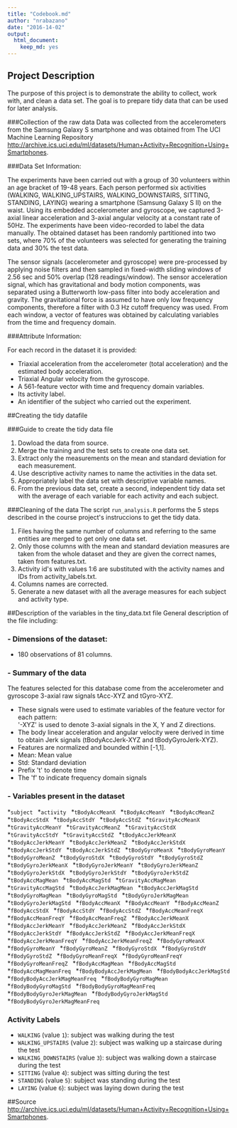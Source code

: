 ```yaml
---
title: "Codebook.md"
author: "nrabazano"
date: "2016-14-02"
output:
  html_document:
    keep_md: yes
---
```


## Project Description
The purpose of this project is to demonstrate the ability to collect, work with, and clean a data set. The goal is to prepare tidy data that can be used for later analysis.


###Collection of the raw data
Data was collected from the accelerometers from the Samsung Galaxy S smartphone and was obtained from The UCI Machine Learning Repository 
http://archive.ics.uci.edu/ml/datasets/Human+Activity+Recognition+Using+Smartphones.

###Data Set Information:

The experiments have been carried out with a group of 30 volunteers within an age bracket of 19-48 years. Each person performed six activities (WALKING, WALKING_UPSTAIRS, WALKING_DOWNSTAIRS, SITTING, STANDING, LAYING) wearing a smartphone (Samsung Galaxy S II) on the waist. Using its embedded accelerometer and gyroscope, we captured 3-axial linear acceleration and 3-axial angular velocity at a constant rate of 50Hz. The experiments have been video-recorded to label the data manually. The obtained dataset has been randomly partitioned into two sets, where 70% of the volunteers was selected for generating the training data and 30% the test data.

The sensor signals (accelerometer and gyroscope) were pre-processed by applying noise filters and then sampled in fixed-width sliding windows of 2.56 sec and 50% overlap (128 readings/window). The sensor acceleration signal, which has gravitational and body motion components, was separated using a Butterworth low-pass filter into body acceleration and gravity. The gravitational force is assumed to have only low frequency components, therefore a filter with 0.3 Hz cutoff frequency was used. From each window, a vector of features was obtained by calculating variables from the time and frequency domain.

###Attribute Information:

For each record in the dataset it is provided:
- Triaxial acceleration from the accelerometer (total acceleration) and the estimated body acceleration.
- Triaxial Angular velocity from the gyroscope.
- A 561-feature vector with time and frequency domain variables.
- Its activity label.
- An identifier of the subject who carried out the experiment. 

##Creating the tidy datafile

###Guide to create the tidy data file

1. Dowload the data from source.
2. Merge the training and the test sets to create one data set.
3. Extract only the measurements on the mean and standard deviation for each measurement.
4. Use descriptive activity names to name the activities in the data set.
5. Appropriately label the data set with descriptive variable names.
6. From the previous data set, create a second, independent tidy data set with the average of each variable for each activity and each subject.

###Cleaning of the data
The script `run_analysis.R` performs the 5 steps described in the course project's instruccions to get the tidy data.

1. Files having the same number of columns and referring to the same entities are merged to get only one data set.
2. Only those columns with the mean and standard deviation measures are taken from the whole dataset and they are given the correct names, taken from features.txt.
3. Activity id's with values 1:6 are substituted with the activity names and IDs from activity_labels.txt.
4. Columns names are corrected.
5. Generate a new dataset with all the average measures for each subject and activity type.


##Description of the variables in the tiny_data.txt file
General description of the file including:

### - Dimensions of the dataset: 
* 180 observations of 81 columns.

### - Summary of the data
The features selected for this database come from the accelerometer and gyroscope 3-axial raw signals tAcc-XYZ and tGyro-XYZ.
* These signals were used to estimate variables of the feature vector for each pattern:  
'-XYZ' is used to denote 3-axial signals in the X, Y and Z directions.
* The body linear acceleration and angular velocity were derived in time to obtain Jerk signals (tBodyAccJerk-XYZ and tBodyGyroJerk-XYZ).
* Features are normalized and bounded within [-1,1].
* Mean: Mean value
* Std: Standard deviation
* Prefix 't' to denote time
* The 'f' to indicate frequency domain signals

### - Variables present in the dataset

*`subject `
*`activity `
*`tBodyAccMeanX `
*`tBodyAccMeanY `
*`tBodyAccMeanZ `
*`tBodyAccStdX `
*`tBodyAccStdY `
*`tBodyAccStdZ `
*`tGravityAccMeanX `
*`tGravityAccMeanY `
*`tGravityAccMeanZ `
*`tGravityAccStdX `
*`tGravityAccStdY `
*`tGravityAccStdZ `
*`tBodyAccJerkMeanX `
*`tBodyAccJerkMeanY `
*`tBodyAccJerkMeanZ `
*`tBodyAccJerkStdX `
*`tBodyAccJerkStdY `
*`tBodyAccJerkStdZ `
*`tBodyGyroMeanX `
*`tBodyGyroMeanY `
*`tBodyGyroMeanZ `
*`tBodyGyroStdX `
*`tBodyGyroStdY `
*`tBodyGyroStdZ `
*`tBodyGyroJerkMeanX `
*`tBodyGyroJerkMeanY `
*`tBodyGyroJerkMeanZ `
*`tBodyGyroJerkStdX `
*`tBodyGyroJerkStdY `
*`tBodyGyroJerkStdZ `
*`tBodyAccMagMean `
*`tBodyAccMagStd `
*`tGravityAccMagMean `
*`tGravityAccMagStd `
*`tBodyAccJerkMagMean `
*`tBodyAccJerkMagStd `
*`tBodyGyroMagMean `
*`tBodyGyroMagStd `
*`tBodyGyroJerkMagMean `
*`tBodyGyroJerkMagStd `
*`fBodyAccMeanX `
*`fBodyAccMeanY `
*`fBodyAccMeanZ `
*`fBodyAccStdX `
*`fBodyAccStdY `
*`fBodyAccStdZ `
*`fBodyAccMeanFreqX `
*`fBodyAccMeanFreqY `
*`fBodyAccMeanFreqZ `
*`fBodyAccJerkMeanX `
*`fBodyAccJerkMeanY `
*`fBodyAccJerkMeanZ `
*`fBodyAccJerkStdX `
*`fBodyAccJerkStdY `
*`fBodyAccJerkStdZ `
*`fBodyAccJerkMeanFreqX `
*`fBodyAccJerkMeanFreqY `
*`fBodyAccJerkMeanFreqZ `
*`fBodyGyroMeanX `
*`fBodyGyroMeanY `
*`fBodyGyroMeanZ `
*`fBodyGyroStdX `
*`fBodyGyroStdY `
*`fBodyGyroStdZ `
*`fBodyGyroMeanFreqX `
*`fBodyGyroMeanFreqY `
*`fBodyGyroMeanFreqZ `
*`fBodyAccMagMean `
*`fBodyAccMagStd `
*`fBodyAccMagMeanFreq `
*`fBodyBodyAccJerkMagMean `
*`fBodyBodyAccJerkMagStd `
*`fBodyBodyAccJerkMagMeanFreq `
*`fBodyBodyGyroMagMean `
*`fBodyBodyGyroMagStd `
*`fBodyBodyGyroMagMeanFreq `
*`fBodyBodyGyroJerkMagMean `
*`fBodyBodyGyroJerkMagStd `
*`fBodyBodyGyroJerkMagMeanFreq`

### Activity Labels

* `WALKING` (value `1`): subject was walking during the test
* `WALKING_UPSTAIRS` (value `2`): subject was walking up a staircase during the test
* `WALKING_DOWNSTAIRS` (value `3`): subject was walking down a staircase during the test
* `SITTING` (value `4`): subject was sitting during the test
* `STANDING` (value `5`): subject was standing during the test
* `LAYING` (value `6`): subject was laying down during the test

##Source
http://archive.ics.uci.edu/ml/datasets/Human+Activity+Recognition+Using+Smartphones.

